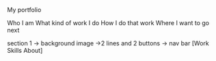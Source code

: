 My portfolio

Who I am
What kind of work I do
How I do that work
Where I want to go next 

section 1
-> background image
->2 lines and 2 buttons
-> nav bar [Work Skills About]